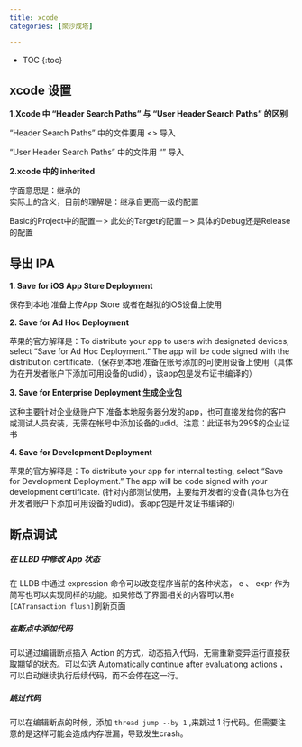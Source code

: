 ```yaml
---
title: xcode
categories: [聚沙成塔]

---
```


- TOC
{:toc}

## xcode 设置

**1.Xcode 中 “Header Search Paths” 与 “User Header Search Paths” 的区别**

“Header Search Paths” 中的文件要用 <> 导入

“User Header Search Paths” 中的文件用 “” 导入

**2.xcode 中的 inherited**

字面意思是：继承的  
实际上的含义，目前的理解是：继承自更高一级的配置  

Basic的Project中的配置－> 此处的Target的配置－> 具体的Debug还是Release的配置

## 导出 IPA 

**1. Save for iOS App Store Deployment**

保存到本地 准备上传App Store 或者在越狱的iOS设备上使用

**2. Save for Ad Hoc Deployment**

苹果的官方解释是：To distribute your app to users with designated devices, select “Save for Ad Hoc Deployment.” The app will be code signed with the distribution certificate.（保存到本地 准备在账号添加的可使用设备上使用（具体为在开发者账户下添加可用设备的udid），该app包是发布证书编译的）

**3. Save for Enterprise Deployment 生成企业包**

这种主要针对企业级账户下 准备本地服务器分发的app，也可直接发给你的客户或测试人员安装，无需在帐号中添加设备的udid。注意：此证书为299$的企业证书

**4. Save for Development Deployment**

苹果的官方解释是：To distribute your app for internal testing, select “Save for Development Deployment.” The app will be code signed with your development certificate. (针对内部测试使用，主要给开发者的设备(具体也为在开发者账户下添加可用设备的udid)。该app包是开发证书编译的)

## 断点调试

##### 在 LLBD 中修改 App 状态

在 LLDB 中通过 expression 命令可以改变程序当前的各种状态， e 、 expr 作为简写也可以实现同样的功能。如果修改了界面相关的内容可以用`e [CATransaction flush]`刷新页面


##### 在断点中添加代码

可以通过编辑断点插入 Action 的方式，动态插入代码，无需重新变异运行直接获取期望的状态。可以勾选 Automatically continue after evaluationg actions ，可以自动继续执行后续代码，而不会停在这一行。


##### 跳过代码

可以在编辑断点的时候，添加 `thread jump --by 1` ,来跳过 1 行代码。但需要注意的是这样可能会造成内存泄漏，导致发生crash。


